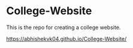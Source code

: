 # College-Website
This is the repo for creating a college website.

https://abhishekvk04.github.io/College-Website/
